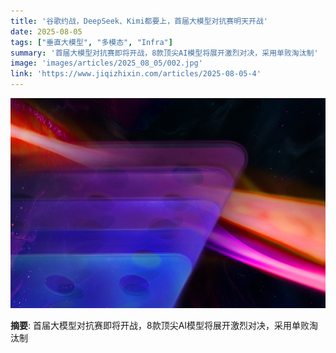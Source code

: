 ```yaml
---
title: '谷歌约战，DeepSeek、Kimi都要上，首届大模型对抗赛明天开战'
date: 2025-08-05
tags: ["垂直大模型", "多模态", "Infra"]
summary: '首届大模型对抗赛即将开战，8款顶尖AI模型将展开激烈对决，采用单败淘汰制'
image: 'images/articles/2025_08_05/002.jpg'
link: 'https://www.jiqizhixin.com/articles/2025-08-05-4'
---
```

![谷歌约战，DeepSeek、Kimi都要上，首届大模型对抗赛明天开战](images/articles/2025_08_05/002.jpg)

**摘要**: 首届大模型对抗赛即将开战，8款顶尖AI模型将展开激烈对决，采用单败淘汰制
